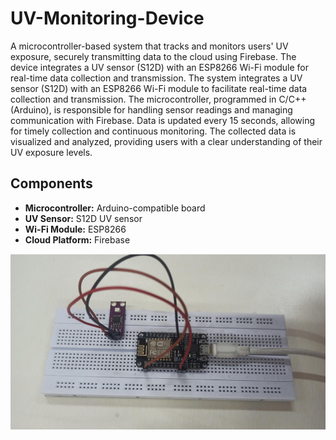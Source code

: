 # UV-Monitoring-Device

A microcontroller-based system that tracks and monitors users' UV exposure, securely transmitting data to the cloud using Firebase. The device integrates a UV sensor (S12D) with an ESP8266 Wi-Fi module for real-time data collection and transmission. The system integrates a UV sensor (S12D) with an ESP8266 Wi-Fi module to facilitate real-time data collection and transmission. The microcontroller, programmed in C/C++ (Arduino), is responsible for handling sensor readings and managing communication with Firebase. Data is updated every 15 seconds, allowing for timely collection and continuous monitoring. The collected data is visualized and analyzed, providing users with a clear understanding of their UV exposure levels.

## Components

- **Microcontroller:** Arduino-compatible board
- **UV Sensor:** S12D UV sensor
- **Wi-Fi Module:** ESP8266
- **Cloud Platform:** Firebase


![Hardware Circuit](https://github.com/ruchira30/UV-Monitoring-Device-/blob/main/images/hardware%20circuit.png)
